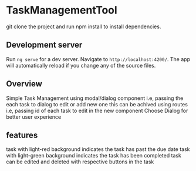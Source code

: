 # TaskManagementTool

git clone the project and run npm install to install dependencies.

## Development server

Run `ng serve` for a dev server. Navigate to `http://localhost:4200/`. The app will automatically reload if you change any of the source files.

## Overview

Simple Task Management using modal/dialog component i.e, passing the each task to dialog to edit or add new one
this can be achived using routes i.e, passing id of each task to edit in the new component
Choose Dialog for better user experience

## features
task with light-red background indicates the task has past the due date
task with light-green background indicates the task has been completed
task can be edited and deleted with respective buttons in the task

